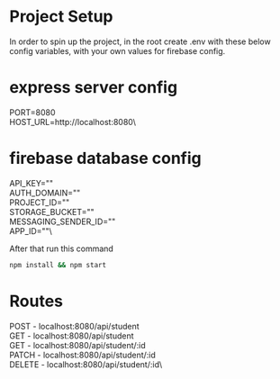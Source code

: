 # Project Setup

In order to spin up the project, in the root create .env with these below config variables, with your own values for firebase config.

# express server config

PORT=8080\
HOST_URL=http://localhost:8080\

# firebase database config

API_KEY=""\
AUTH_DOMAIN=""\
PROJECT_ID=""\
STORAGE_BUCKET=""\
MESSAGING_SENDER_ID=""\
APP_ID=""\

After that run this command

```bash
npm install && npm start
```

# Routes

POST - localhost:8080/api/student\
GET  - localhost:8080/api/student\
GET  - localhost:8080/api/student/:id\
PATCH - localhost:8080/api/student/:id\
DELETE - localhost:8080/api/student/:id\
